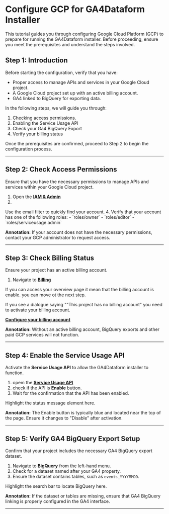 # Configure GCP for GA4Dataform Installer

This tutorial guides you through configuring Google Cloud Platform (GCP) to prepare for running the GA4Dataform installer. Before proceeding, ensure you meet the prerequisites and understand the steps involved.

## Step 1: Introduction

Before starting the configuration, verify that you have:

- Proper access to manage APIs and services in your Google Cloud project.
- A Google Cloud project set up with an active billing account.
- GA4 linked to BigQuery for exporting data.

In the following steps, we will guide you through:

1. Checking access permissions.
2. Enabling the Service Usage API
3. Check your Ga4 BigQuery Export
4. Verify your billing status

Once the prerequisites are confirmed, proceed to Step 2 to begin the configuration process.

---

## Step 2: Check Access Permissions

Ensure that you have the necessary permissions to manage APIs and services within your Google Cloud project.

1. Open the [**IAM & Admin**](https://console.cloud.google.com/iam-admin)
2.
<walkthrough-spotlight-pointer cssSelector="[_nghost-ng-c2843449187][_ngcontent-ng-c2295059878]">
Use the email filter to quickly find your account.
</walkthrough-spotlight-pointer>
4. Verify that your account has one of the following roles:
   - `roles/owner`
   - `roles/editor`
   - `roles/serviceusage.admin`

**Annotation:** If your account does not have the necessary permissions, contact your GCP administrator to request access.

---

## Step 3: Check Billing Status

Ensure your project has an active billing account.

1. Navigate to [**Billing**](https://console.cloud.google.com/billing)  

If you can access your overview page it mean that the billing account is enable. you can move ot the next step.

If you see a dialogue saying ""This project has no billing account" you need to activate your billing account. 

[**Configure your billing account**](https://cloud.google.com/billing/docs/how-to/modify-project)

**Annotation:** Without an active billing account, BigQuery exports and other paid GCP services will not function.

---

## Step 4: Enable the Service Usage API

Activate the **Service Usage API** to allow the GA4Dataform installer to function.

1. opem the [**Service Usage API**](https://console.cloud.google.com/marketplace/product/google/serviceusage.googleapis.com)
2. check if the API is **Enable** button.
2. Wait for the confirmation that the API has been enabled.

<walkthrough-spotlight-pointer cssSelector=".mp-banner-status-message.ng-star-inserted">
Highlight the status message element here.
</walkthrough-spotlight-pointer>

**Annotation:** The Enable button is typically blue and located near the top of the page. Ensure it changes to "Disable" after activation.

---

## Step 5: Verify GA4 BigQuery Export Setup

Confirm that your project includes the necessary GA4 BigQuery export dataset.

1. Navigate to **BigQuery** from the left-hand menu.
2. Check for a dataset named after your GA4 property.
3. Ensure the dataset contains tables, such as `events_YYYYMMDD`.

<walkthrough-spotlight-pointer cssSelector="#pcc-search-container">
Highlight the search bar to locate BigQuery here.
</walkthrough-spotlight-pointer>

**Annotation:** If the dataset or tables are missing, ensure that GA4 BigQuery linking is properly configured in the GA4 interface.

---


